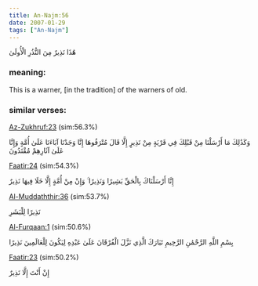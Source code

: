 ```yaml
---
title: An-Najm:56
date: 2007-01-29
tags: ["An-Najm"]
---
```

هَٰذَا نَذِيرٌ مِنَ النُّذُرِ الْأُولَىٰ
### meaning: 
This is a warner, [in the tradition] of the warners of old.
### similar verses: 

[Az-Zukhruf:23](/43/23) (sim:56.3%)

وَكَذَٰلِكَ مَا أَرْسَلْنَا مِنْ قَبْلِكَ فِي قَرْيَةٍ مِنْ نَذِيرٍ إِلَّا قَالَ مُتْرَفُوهَا إِنَّا وَجَدْنَا آبَاءَنَا عَلَىٰ أُمَّةٍ وَإِنَّا عَلَىٰ آثَارِهِمْ مُقْتَدُونَ

[Faatir:24](/35/24) (sim:54.3%)

إِنَّا أَرْسَلْنَاكَ بِالْحَقِّ بَشِيرًا وَنَذِيرًا ۚ وَإِنْ مِنْ أُمَّةٍ إِلَّا خَلَا فِيهَا نَذِيرٌ

[Al-Muddaththir:36](/74/36) (sim:53.7%)

نَذِيرًا لِلْبَشَرِ

[Al-Furqaan:1](/25/1) (sim:50.6%)

بِسْمِ اللَّهِ الرَّحْمَٰنِ الرَّحِيمِ تَبَارَكَ الَّذِي نَزَّلَ الْفُرْقَانَ عَلَىٰ عَبْدِهِ لِيَكُونَ لِلْعَالَمِينَ نَذِيرًا

[Faatir:23](/35/23) (sim:50.2%)

إِنْ أَنْتَ إِلَّا نَذِيرٌ
